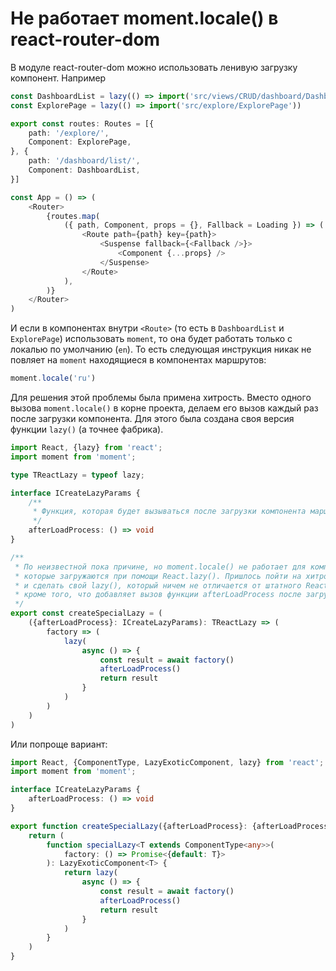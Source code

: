 Не работает moment.locale() в react-router-dom
==============================================

В модуле react-router-dom можно использовать ленивую загрузку компонент. Например

```typescript jsx
const DashboardList = lazy(() => import('src/views/CRUD/dashboard/DashboardList'))
const ExplorePage = lazy(() => import('src/explore/ExplorePage'))

export const routes: Routes = [{
	path: '/explore/',
	Component: ExplorePage,
}, {
	path: '/dashboard/list/',
	Component: DashboardList,
}]

const App = () => (
	<Router>
		{routes.map(
			({ path, Component, props = {}, Fallback = Loading }) => (
				<Route path={path} key={path}>
					<Suspense fallback={<Fallback />}>
						<Component {...props} />
					</Suspense>
				</Route>
			),
		)}
	</Router>
)
```

И если в компонентах внутри `<Route>` (то есть в `DashboardList` и `ExplorePage`) использовать `moment`, 
то она будет работать только с локалью по умолчанию (`en`).
То есть следующая инструкция никак не повляет на `moment` находящиеся в компонентах маршрутов:

```typescript
moment.locale('ru')
```

Для решения этой проблемы была примена хитрость. Вместо одного вызова `moment.locale()` в корне проекта,
делаем его вызов каждый раз после загрузки компонента. 
Для этого была создана своя версия функции `lazy()` (а точнее фабрика).


```typescript jsx
import React, {lazy} from 'react';
import moment from 'moment';

type TReactLazy = typeof lazy;

interface ICreateLazyParams {
	/**
	 * Функция, которая будет вызываться после загрузки компонента маршрута.
	 */
	afterLoadProcess: () => void
}

/**
 * По неизвестной пока причине, но moment.locale() не работает для компонент,
 * которые загружаются при помощи React.lazy(). Пришлось пойти на хитрость 
 * и сделать свой lazy(), который ничем не отличается от штатного React.lazy() 
 * кроме того, что добавляет вызов функции afterLoadProcess после загрузки компонента.
 */
export const createSpecialLazy = (
	({afterLoadProcess}: ICreateLazyParams): TReactLazy => (
		factory => (
			lazy(
				async () => {
					const result = await factory()
					afterLoadProcess()
					return result
				}
			)
		)
	)
)
```

Или попроще вариант:

```typescript jsx
import React, {ComponentType, LazyExoticComponent, lazy} from 'react';
import moment from 'moment';

interface ICreateLazyParams {
	afterLoadProcess: () => void
}

export function createSpecialLazy({afterLoadProcess}: {afterLoadProcess: () => void}) {
	return (
		function specialLazy<T extends ComponentType<any>>(
			factory: () => Promise<{default: T}>
		): LazyExoticComponent<T> {
			return lazy(
				async () => {
					const result = await factory()
					afterLoadProcess()
					return result
				}
			)
		}
	)
}
```